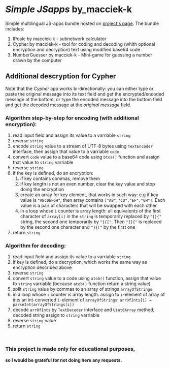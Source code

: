 # *Simple JSapps* by_macciek-k


Simple multilingual JS-apps bundle hosted on [project's page](https://macciek-k.github.io/Simple_JSapps/). The bundle includes:
1. IPcalc by macciek-k - subnetwork calculator
2. Cypher by macciek-k - tool for coding and decoding (whith optional encryption and decryption) text using modified base64 code
3. NumberGuesser by macciek-k - Mini-game for guessing a number drawn by the computer

## Additional descryption for Cypher
Note that the *Cypher* app works bi-directionally: you can either type or paste the original message into its text field and get the encrypted/encoded message at the bottom, or type the encoded message into the bottom field and get the decoded message at the *original message* field.

### Algorithm step-by-step for encoding (with additional encryption):
1. read input field and assign its value to a varriable ```string```
2. reverse ```string```
3. encode ```string``` value to a stream of UTF-8 bytes using ```TextEncoder``` interface, then assign that value to a varriable ```code```
4. convert ```code``` value to a base64 code using ```btoa()``` function and assign that value to ```string``` varriable
5. reverse ```string```
6. if the key is defined, do an encryption:
   1. if key contains commas, remove them
   2. if key length is not an even number, clear the key value and stop doing the encryption
   3. create an array for key element, that works in such way: e.g if key value is ```"ABCDEFGH"```, then array contains ```["AB","CD","EF","GH"]```. Each value is a pair of characters that will be swapped with each other
   4. in a loop whose ```i``` counter is array length: all equivalents of the first character of ```array[i]``` in the ```string``` is temporarily replaced by ```"{}{"``` string, the second one temporarily by ```"}{["```. Then ```"{}{"``` is replaced by the second one character and ```"}{["``` by the first one
7. return ```string```

### Algorithm for decoding:
1. read input field and assign its value to a varriable ```string```
2. if key is defined, do a decryption, which works the same way as encryption described above
3. reverse ```string```
4. convert ```string``` value to a code using ```atob()``` function, assign that value to ```string``` varriable (because ```atob()``` function return a string value)
5. split ```string``` value by commas to an array of strings ```arrayOfStrings```
6. in a loop whose ```i``` counter is array length: assign to ```i```-element of array of ints an int-converted ```i```-element of ```arrayOfStrings```: ```arrOfInts[i] = parseInt(arrayOfStrings[i])```
7. decode ```arrOfInts``` by ```TextDecoder``` interface and ```Uint8Array``` method; decoded string assign to ```string``` varriable
8. reverse ```string``` value
9. return ```string```

&nbsp;
### This project is made only for educational purposes,
**so I would be grateful for not doing here any requests.**
